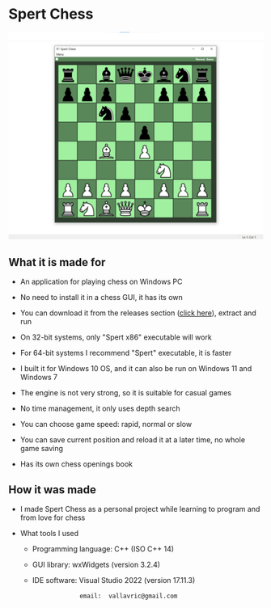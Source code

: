 # Spert Chess

![Alt text](https://github.com/val-lavric/spert-chess/blob/main/screenshot.png)

## What it is made for

* An application for playing chess on Windows PC

* No need to install it in a chess GUI, it has its own

* You can download it from the releases section ([click here](https://github.com/val-lavric/spert-chess/releases/download/spert_chess/spert_chess.rar)), extract and run

* On 32-bit systems, only "Spert x86" executable will work

* For 64-bit systems I recommend "Spert" executable, it is faster

* I built it for Windows 10 OS, and it can also be run on Windows 11 and Windows 7

* The engine is not very strong, so it is suitable for casual games

* No time management, it only uses depth search

* You can choose game speed: rapid, normal or slow

* You can save current position and reload it at a later time, no whole game saving

* Has its own chess openings book

## How it was made

* I made Spert Chess as a personal project while learning to program and from love for chess

* What tools I used
  
  * Programming language: C++ (ISO C++ 14)

  * GUI library: wxWidgets (version 3.2.4)

  * IDE software: Visual Studio 2022 (version 17.11.3)

 
                     email:  vallavric@gmail.com

